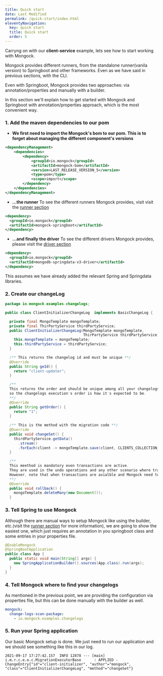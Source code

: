 ```yaml
---
title: Quick start
date: Last Modified 
permalink: /quick-start/index.html
eleventyNavigation:
  key: quick start 
  title: Quick start
  order: 5
---
```


Carryng on with our **client-service** example, lets see how to start working with Mongock.

Mongock provides different runners, from the standalone runner(vanila version) to Springboot and other frameworks. Even as we have said in previous sections, with the CLI.

Even with Springboot, Mongock provides two approaches: via annotation/properties and manually with a builder.

In this section we'll explain how to get started with Mongock and Springboot with annotation/properties approach, which is the most convenient way.

### 1. Add the maven dependencies to our pom
- **We first need to import the Mongock's bom to our pom. This is to forget about managing the different component's versions**
```xml
<dependencyManagement>
    <dependencies>
        <dependency>
            <groupId>io.mongock</groupId>
            <artifactId>mongock-bom</artifactId>
            <version>LAST_RELEASE_VERSION_5</version>
            <type>pom</type>
            <scope>import</scope>
        </dependency>
    </dependencies>
</dependencyManagement>
```
- **...the runner**
    To see the different runners Mongock provides, visit visit the [runner section](/runner/)
```xml
<dependency>
  <groupId>io.mongock</groupId>
  <artifactId>mongock-springboot</artifactId>
</dependency>
```

- **...and finally the driver**
    To see the different drivers Mongock provides, please visit the [driver section](/driver/)
```xml
<dependency>
  <groupId>io.mongock</groupId>
  <artifactId>mongodb-springdata-v3-driver</artifactId>
</dependency>
```


<p class="tipAlt">This assumes we have already added the relevant Spring and Springdata libraries.</p>


### 2. Create our changeLog
```java
package io.mongock.examples.changelogs;

public class ClientInitializerChangeLog  implements BasicChangeLog {

  private final MongoTemplate mongoTemplate;
  private final ThirPartyService thirdPartyService;
  public ClientInitializerChangeLog(MongoTemplate mongoTemplate,
                                    ThirPartyService thirdPartyService) {
    this.mongoTemplate = mongoTemplate;
    this.thirdPartyService = thirdPartyService;
  }

  /** This returns the changelog id and must be unique **/
  @Override
  public String geId() {
    return "client-updater";
  }

  /** 
  This returns the order and should be unique among all your changelogs, 
  so the changelogs execution's order is how it's expected to be.
  **/
  @Override
  public String getOrder() {
    return "1";
  }
 
  /** This is the method with the migration code **/
  @Override
  public void changeSet() {
    thirdPartyService.getData()
      .stream()
      .forEach(client -> mongoTemplate.save(client, CLIENTS_COLLECTION_NAME));
  }

  /**
  This meethod is mandatory even transactions are active.
  They are used in the undo operations and any other scenario where transactions are not an option.
  However, note that when transactions are avialble and Mongock need to rollback a changeLog, this method is ignored.
  **/
  @Override
  public void rollback() {
    mongoTemplate.deleteMany(new Document());
  }
```


### 3. Tell Spring to use Mongock 
Although there are manual ways to setup Mongock like using the builder, etc.(visit the [runner section](/runner/) for more information), we are going to show the easiest one, which just requires an annotation in you springboot class and some entries in your properties file.

```Java
@EnableMongock
@SpringBootApplication
public class App {
  public static void main(String[] args) {
    new SpringApplicationBuilder().sources(App.class).run(args);
  }
}
```

### 4. Tell Mongock where to find your changelogs
As mentioned in the previous point, we are providing the configuration via properties file, but this can be done manually with the builder as well.
```yaml
mongock:
  change-logs-scan-package:
    - io.mongock.examples.changelogs
```

### 5. Run your Spring application
Our basic Mongock setup is done. We just need to run our application and we should see something like this in our log.
```
2021-09-17 17:27:42.157  INFO 12878 --- [main] i.m.r.c.e.o.c.MigrationExecutorBase      : APPLIED - ChangeEntry{"id"="client-initializer", "author"="mongock", "class"="ClientInitializerChangeLog", "method"="changeSet"}
```
